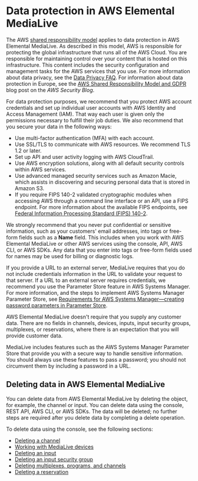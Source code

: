 # Data protection in AWS Elemental MediaLive<a name="data-retention"></a>

The AWS [shared responsibility model](http://aws.amazon.com/compliance/shared-responsibility-model/) applies to data protection in AWS Elemental MediaLive\. As described in this model, AWS is responsible for protecting the global infrastructure that runs all of the AWS Cloud\. You are responsible for maintaining control over your content that is hosted on this infrastructure\. This content includes the security configuration and management tasks for the AWS services that you use\. For more information about data privacy, see the [Data Privacy FAQ](http://aws.amazon.com/compliance/data-privacy-faq)\. For information about data protection in Europe, see the [AWS Shared Responsibility Model and GDPR](http://aws.amazon.com/blogs/security/the-aws-shared-responsibility-model-and-gdpr/) blog post on the *AWS Security Blog*\.

For data protection purposes, we recommend that you protect AWS account credentials and set up individual user accounts with AWS Identity and Access Management \(IAM\)\. That way each user is given only the permissions necessary to fulfill their job duties\. We also recommend that you secure your data in the following ways:
+ Use multi\-factor authentication \(MFA\) with each account\.
+ Use SSL/TLS to communicate with AWS resources\. We recommend TLS 1\.2 or later\.
+ Set up API and user activity logging with AWS CloudTrail\.
+ Use AWS encryption solutions, along with all default security controls within AWS services\.
+ Use advanced managed security services such as Amazon Macie, which assists in discovering and securing personal data that is stored in Amazon S3\.
+ If you require FIPS 140\-2 validated cryptographic modules when accessing AWS through a command line interface or an API, use a FIPS endpoint\. For more information about the available FIPS endpoints, see [Federal Information Processing Standard \(FIPS\) 140\-2](http://aws.amazon.com/compliance/fips/)\.

We strongly recommend that you never put confidential or sensitive information, such as your customers' email addresses, into tags or free\-form fields such as a **Name** field\. This includes when you work with AWS Elemental MediaLive or other AWS services using the console, API, AWS CLI, or AWS SDKs\. Any data that you enter into tags or free\-form fields used for names may be used for billing or diagnostic logs\.

 If you provide a URL to an external server, MediaLive requires that you do not include credentials information in the URL to validate your request to that server\. If a URL to an external server requires credentials, we recommend you use the Parameter Store feature in AWS Systems Manager\. For more information, and the steps to implement AWS Systems Manager Parameter Store, see [Requirements for AWS Systems Manager—creating password parameters in Parameter Store](https://docs.aws.amazon.com/medialive/latest/ug/requirements-for-EC2.html)\.

AWS Elemental MediaLive doesn't require that you supply any customer data\. There are no fields in channels, devices, inputs, input security groups, multiplexes, or reservations, where there is an expectation that you will provide customer data\. 

MediaLive includes features such as the AWS Systems Manager Parameter Store that provide you with a secure way to handle sensitive information\. You should always use these features to pass a password; you should not circumvent them by including a password in a URL\.

## Deleting data in AWS Elemental MediaLive<a name="data-retention-deleting-data"></a>

You can delete data from AWS Elemental MediaLive by deleting the object, for example, the channel or input\. You can delete data using the console, REST API, AWS CLI, or AWS SDKs\. The data will be deleted; no further steps are required after you delete data by completing a delete operation\.

To delete data using the console, see the following sections:
+ [Deleting a channel](editing-deleting-channel.md#deleting-a-channel)
+ [Working with MediaLive devices](eml-devices.md)
+ [Deleting an input](delete-input.md)
+ [Deleting an input security group](delete-input-security-group.md)
+ [ Deleting multiplexes, programs, and channels ](delete-multiplex-program.md)
+ [Deleting a reservation](deleting-reservations.md)